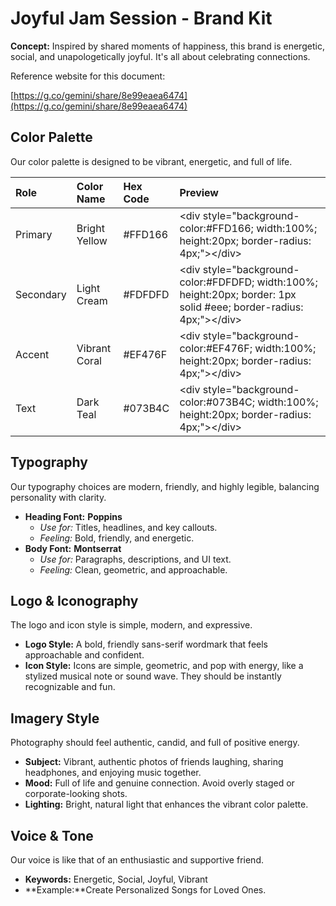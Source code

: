 # **Joyful Jam Session \- Brand Kit**

**Concept:** Inspired by shared moments of happiness, this brand is energetic, social, and unapologetically joyful. It's all about celebrating connections.

Reference website for this document:

[https://g.co/gemini/share/8e99eaea6474](https://g.co/gemini/share/8e99eaea6474)

## **Color Palette**

Our color palette is designed to be vibrant, energetic, and full of life.

| Role | Color Name | Hex Code | Preview |
| :---- | :---- | :---- | :---- |
| Primary | Bright Yellow | \#FFD166 | \<div style="background-color:\#FFD166; width:100%; height:20px; border-radius: 4px;"\>\</div\> |
| Secondary | Light Cream | \#FDFDFD | \<div style="background-color:\#FDFDFD; width:100%; height:20px; border: 1px solid \#eee; border-radius: 4px;"\>\</div\> |
| Accent | Vibrant Coral | \#EF476F | \<div style="background-color:\#EF476F; width:100%; height:20px; border-radius: 4px;"\>\</div\> |
| Text | Dark Teal | \#073B4C | \<div style="background-color:\#073B4C; width:100%; height:20px; border-radius: 4px;"\>\</div\> |

## **Typography**

Our typography choices are modern, friendly, and highly legible, balancing personality with clarity.

* **Heading Font:** **Poppins**
  * *Use for:* Titles, headlines, and key callouts.
  * *Feeling:* Bold, friendly, and energetic.
* **Body Font:** **Montserrat**
  * *Use for:* Paragraphs, descriptions, and UI text.
  * *Feeling:* Clean, geometric, and approachable.

## **Logo & Iconography**

The logo and icon style is simple, modern, and expressive.

* **Logo Style:** A bold, friendly sans-serif wordmark that feels approachable and confident.
* **Icon Style:** Icons are simple, geometric, and pop with energy, like a stylized musical note or sound wave. They should be instantly recognizable and fun.

## **Imagery Style**

Photography should feel authentic, candid, and full of positive energy.

* **Subject:** Vibrant, authentic photos of friends laughing, sharing headphones, and enjoying music together.
* **Mood:** Full of life and genuine connection. Avoid overly staged or corporate-looking shots.
* **Lighting:** Bright, natural light that enhances the vibrant color palette.

## **Voice & Tone**

Our voice is like that of an enthusiastic and supportive friend.

* **Keywords:** Energetic, Social, Joyful, Vibrant
* **Example:**Create Personalized Songs for Loved Ones.